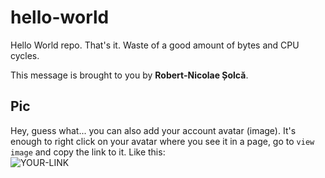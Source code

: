 # hello-world

Hello World repo. That's it. Waste of a good amount of bytes and CPU cycles.

This message is brought to you by **Robert-Nicolae Șolcă**.

## Pic

Hey, guess what... you can also add your account avatar (image). It's enough to right click on your avatar where you see it in a page, go to `view image` and copy the link to it.
Like this:  
![YOUR-LINK](https://avatars3.githubusercontent.com/u/28099392?s=460&u=41fb3fbd87ba158f582784b4619deb4bb52b5c94&v=4)
